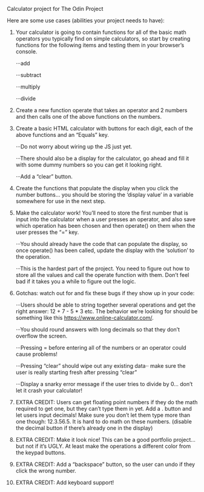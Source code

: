 Calculator project for The Odin Project

Here are some use cases (abilities your project needs to have):

1. Your calculator is going to contain functions for all of the basic math operators you typically find on simple calculators, so start by creating functions for the following items and testing them in your browser’s console.

   ···add

   ···subtract

   ···multiply

   ···divide

2. Create a new function operate that takes an operator and 2 numbers and then calls one of the above functions on the numbers.

3. Create a basic HTML calculator with buttons for each digit, each of the above functions and an “Equals” key.

   ···Do not worry about wiring up the JS just yet.

   ···There should also be a display for the calculator, go ahead and fill it with some dummy numbers so you can get it looking right.

   ···Add a “clear” button.

4. Create the functions that populate the display when you click the number buttons… you should be storing the ‘display value’ in a variable somewhere for use in the next step.

5. Make the calculator work! You’ll need to store the first number that is input into the calculator when a user presses an operator, and also save which operation has been chosen and then operate() on them when the user presses the “=” key.

   ···You should already have the code that can populate the display, so once operate() has been called, update the display with the ‘solution’ to the operation.

   ···This is the hardest part of the project. You need to figure out how to store all the values and call the operate function with them. Don’t feel bad if it takes you a while to figure out the logic.

6. Gotchas: watch out for and fix these bugs if they show up in your code:

   ···Users should be able to string together several operations and get the right answer: 12 + 7 - 5 \* 3 etc. The behavior we’re looking for should be something like this https://www.online-calculator.com/.

   ···You should round answers with long decimals so that they don’t overflow the screen.

   ···Pressing = before entering all of the numbers or an operator could cause problems!

   ···Pressing “clear” should wipe out any existing data·· make sure the user is really starting fresh after pressing “clear”

   ···Display a snarky error message if the user tries to divide by 0… don’t let it crash your calculator!

7. EXTRA CREDIT: Users can get floating point numbers if they do the math required to get one, but they can’t type them in yet. Add a . button and let users input decimals! Make sure you don’t let them type more than one though: 12.3.56.5. It is hard to do math on these numbers. (disable the decimal button if there’s already one in the display)

8. EXTRA CREDIT: Make it look nice! This can be a good portfolio project… but not if it’s UGLY. At least make the operations a different color from the keypad buttons.

9. EXTRA CREDIT: Add a “backspace” button, so the user can undo if they click the wrong number.

10. EXTRA CREDIT: Add keyboard support!
